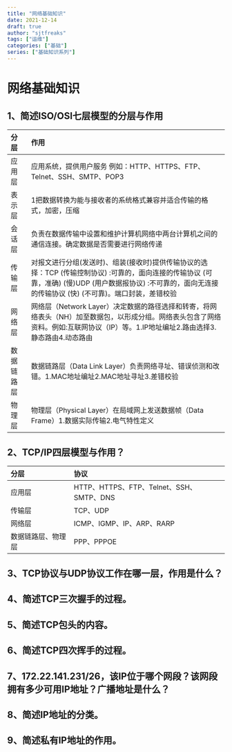 ```yaml
---
title: "网络基础知识"
date: 2021-12-14
draft: true
author: "sjtfreaks"
tags: ["运维"]
categories: ["基础"]
series: ["基础知识系列"]
---
```


# 网络基础知识

## 1、简述ISO/OSI七层模型的分层与作用
|分层|作用|
|:----|:----|
|应用层|应用系统，提供用户服务 例如：HTTP、HTTPS、FTP、Telnet、SSH、SMTP、POP3|
|表示层|1把数据转换为能与接收者的系统格式兼容并适合传输的格式，加密，压缩|
|会话层|负责在数据传输中设置和维护计算机网络中两台计算机之间的通信连接。确定数据是否需要进行网络传递|
|传输层|对报文进行分组(发送时)、组装(接收时)提供传输协议的选择：TCP (传输控制协议) :可靠的，面向连接的传输协议 (可靠，准确) (慢)UDP (用户数据报协议) :不可靠的，面向无连接的传输协议 (快) (不可靠)。端口封装，差错校验|
|网络层|网络层（Network Layer）决定数据的路径选择和转寄，将网络表头（NH）加至数据包，以形成分组。网络表头包含了网络资料。例如:互联网协议（IP）等。1.IP地址编址2.路由选择3.静态路由4.动态路由
|数据链路层|数据链路层（Data Link Layer）负责网络寻址、错误侦测和改错。1.MAC地址编址2.MAC地址寻址3.差错校验|
|物理层|物理层（Physical Layer）在局域网上发送数据帧（Data Frame）1.数据实际传输2.电气特性定义|

## 2、TCP/IP四层模型与作用？
|分层|协议|
|:----|:----|
|应用层|HTTP、HTTPS、FTP、Telnet、SSH、SMTP、DNS|
|传输层|TCP、UDP|
|网络层|ICMP、IGMP、IP、ARP、RARP|
|数据链路层、物理层|PPP、PPPOE|
## 3、TCP协议与UDP协议工作在哪一层，作用是什么？

## 4、简述TCP三次握手的过程。

## 5、简述TCP包头的内容。

## 6、简述TCP四次挥手的过程。

## 7、172.22.141.231/26，该IP位于哪个网段？该网段拥有多少可用IP地址？广播地址是什么？

## 8、简述IP地址的分类。

## 9、简述私有IP地址的作用。